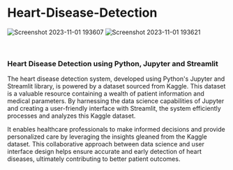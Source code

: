# Heart-Disease-Detection
![Screenshot 2023-11-01 193607](https://github.com/khushi-2k02/Heart-Disease-Detection/assets/149260929/923a9b41-473d-4419-9473-3dcdfdf69017)
![Screenshot 2023-11-01 193621](https://github.com/khushi-2k02/Heart-Disease-Detection/assets/149260929/a990f1bf-9c97-4d0e-b1f4-f3bac7dde518)

<br>
<h3> Heart Disease Detection using Python, Jupyter and Streamlit</h3>
The heart disease detection system, developed using Python's Jupyter and Streamlit library, is powered by a dataset sourced from Kaggle. This dataset is a valuable resource containing a wealth of patient information and medical parameters. By harnessing the data science capabilities of Jupyter and creating a user-friendly interface with Streamlit, the system efficiently processes and analyzes this Kaggle dataset. 
<br>

It enables healthcare professionals to make informed decisions and provide personalized care by leveraging the insights gleaned from the Kaggle dataset. This collaborative approach between data science and user interface design helps ensure accurate and early detection of heart diseases, ultimately contributing to better patient outcomes.
